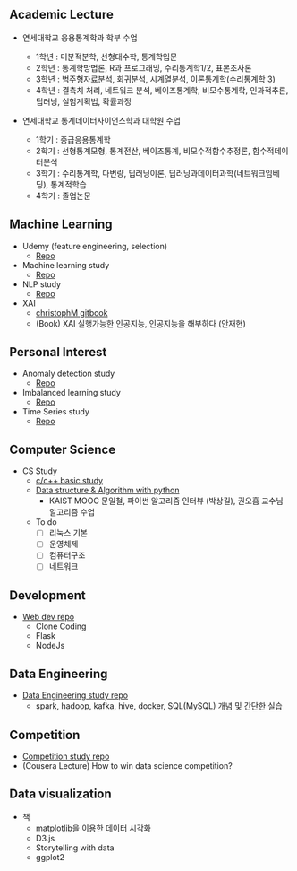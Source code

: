## Academic Lecture
- 연세대학교 응용통계학과 학부 수업
  - 1학년 : 미분적분학, 선형대수학, 통계학입문
  - 2학년 : 통계학방법론, R과 프로그래밍, 수리통계학1/2, 표본조사론
  - 3학년 : 범주형자료분석, 회귀분석, 시계열분석, 이론통계학(수리통계학 3)
  - 4학년 : 결측치 처리, 네트워크 분석, 베이즈통계학, 비모수통계학, 인과적추론, 딥러닝, 실험계획법, 확률과정

- 연세대학교 통계데이터사이언스학과 대학원 수업
  - 1학기 : 중급응용통계학
  - 2학기 : 선형통계모형, 통계전산, 베이즈통계, 비모수적함수추정론, 함수적데이터분석
  - 3학기 : 수리통계학, 다변량, 딥러닝이론, 딥러닝과데이터과학(네트워크임베딩), 통계적학습
  - 4학기 : 졸업논문

## Machine Learning
- Udemy (feature engineering, selection)
  - [Repo](https://github.com/minsoo9506/udemy_FE_FS)
- Machine learning study
  - [Repo](https://github.com/minsoo9506/machine-learning-study)
- NLP study
  - [Repo](https://github.com/minsoo9506/NLP-study)
- XAI
  - [christophM gitbook](https://github.com/christophM/interpretable-ml-book)
  - (Book) XAI 실행가능한 인공지능, 인공지능을 해부하다 (안재현)
  
## Personal Interest
- Anomaly detection study
  - [Repo](https://github.com/minsoo9506/anomaly-detection-study)
- Imbalanced learning study
  - [Repo](https://github.com/minsoo9506/imbalanced-learning-study)
- Time Series study
  - [Repo](https://github.com/minsoo9506/time-series-study)

## Computer Science
- CS Study
  - [c/c++ basic study](https://github.com/minsoo9506/c-and-cpp)
  - [Data structure & Algorithm with python]((https://github.com/minsoo9506/DS-AL-study))
    - KAIST MOOC 문일철, 파이썬 알고리즘 인터뷰 (박상길), 권오흠 교수님 알고리즘 수업
  - To do
    - [ ] 리눅스 기본
    - [ ] 운영체제
    - [ ] 컴퓨터구조
    - [ ] 네트워크

## Development
- [Web dev repo](https://github.com/minsoo9506/web-dev-study)
  - Clone Coding
  - Flask
  - NodeJs

## Data Engineering
- [Data Engineering study repo](https://github.com/minsoo9506/Data-Engineering-study)
  - spark, hadoop, kafka, hive, docker, SQL(MySQL) 개념 및 간단한 실습
  
## Competition
- [Competition study repo](https://github.com/minsoo9506/CompetitionStudy)
- (Cousera Lecture) How to win data science competition? 

## Data visualization
- 책
  - matplotlib을 이용한 데이터 시각화
  - D3.js
  - Storytelling with data
  - ggplot2


